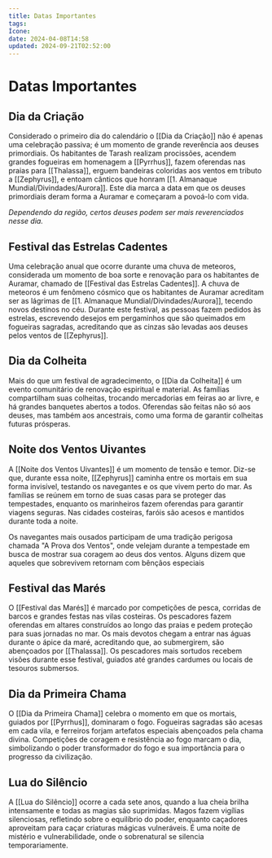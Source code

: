 ```yaml
---
title: Datas Importantes
tags: 
Ícone: 
date: 2024-04-08T14:58
updated: 2024-09-21T02:52:00
---
```


# Datas Importantes

## Dia da Criação
Considerado o primeiro dia do calendário o [[Dia da Criação]] não é apenas uma celebração passiva; é um momento de grande reverência aos deuses primordiais. Os habitantes de Tarash realizam procissões, acendem grandes fogueiras em homenagem a [[Pyrrhus]], fazem oferendas nas praias para [[Thalassa]], erguem bandeiras coloridas aos ventos em tributo a [[Zephyrus]], e entoam cânticos que honram [[1. Almanaque Mundial/Divindades/Aurora]]. Este dia marca a data em que os deuses primordiais deram forma a Auramar e começaram a povoá-lo com vida.

*Dependendo da região, certos deuses podem ser mais reverenciados nesse dia.*

## Festival das Estrelas Cadentes
Uma celebração anual que ocorre durante uma chuva de meteoros, considerada um momento de boa sorte e renovação para os habitantes de Auramar, chamado de [[Festival das Estrelas Cadentes]].
A chuva de meteoros é um fenômeno cósmico que os habitantes de Auramar acreditam ser as lágrimas de [[1. Almanaque Mundial/Divindades/Aurora]], tecendo novos destinos no céu. Durante este festival, as pessoas fazem pedidos às estrelas, escrevendo desejos em pergaminhos que são queimados em fogueiras sagradas, acreditando que as cinzas são levadas aos deuses pelos ventos de [[Zephyrus]].

## Dia da Colheita
Mais do que um festival de agradecimento, o [[Dia da Colheita]] é um evento comunitário de renovação espiritual e material. As famílias compartilham suas colheitas, trocando mercadorias em feiras ao ar livre, e há grandes banquetes abertos a todos. Oferendas são feitas não só aos deuses, mas também aos ancestrais, como uma forma de garantir colheitas futuras prósperas.

## Noite dos Ventos Uivantes
A [[Noite dos Ventos Uivantes]] é um momento de tensão e temor. Diz-se que, durante essa noite, [[Zephyrus]] caminha entre os mortais em sua forma invisível, testando os navegantes e os que vivem perto do mar. As famílias se reúnem em torno de suas casas para se proteger das tempestades, enquanto os marinheiros fazem oferendas para garantir viagens seguras. Nas cidades costeiras, faróis são acesos e mantidos durante toda a noite.

Os navegantes mais ousados participam de uma tradição perigosa chamada "A Prova dos Ventos", onde velejam durante a tempestade em busca de mostrar sua coragem ao deus dos ventos. Alguns dizem que aqueles que sobrevivem retornam com bênçãos especiais

## Festival das Marés
O [[Festival das Marés]] é marcado por competições de pesca, corridas de barcos e grandes festas nas vilas costeiras. Os pescadores fazem oferendas em altares construídos ao longo das praias e pedem proteção para suas jornadas no mar. Os mais devotos chegam a entrar nas águas durante o ápice da maré, acreditando que, ao submergirem, são abençoados por [[Thalassa]].
Os pescadores mais sortudos recebem visões durante esse festival, guiados até grandes cardumes ou locais de tesouros submersos.

## Dia da Primeira Chama
O [[Dia da Primeira Chama]] celebra o momento em que os mortais, guiados por [[Pyrrhus]], dominaram o fogo. Fogueiras sagradas são acesas em cada vila, e ferreiros forjam artefatos especiais abençoados pela chama divina. Competições de coragem e resistência ao fogo marcam o dia, simbolizando o poder transformador do fogo e sua importância para o progresso da civilização.

## Lua do Silêncio
A [[Lua do Silêncio]] ocorre a cada sete anos, quando a lua cheia brilha intensamente e todas as magias são suprimidas. Magos fazem vigílias silenciosas, refletindo sobre o equilíbrio do poder, enquanto caçadores aproveitam para caçar criaturas mágicas vulneráveis. É uma noite de mistério e vulnerabilidade, onde o sobrenatural se silencia temporariamente.
